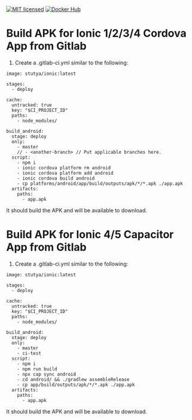 [![MIT licensed](https://img.shields.io/badge/license-MIT-blue.svg)](https://tldrlegal.com/license/mit-license#summary) [![Docker Hub](https://img.shields.io/badge/docker-ready-blue.svg)](https://registry.hub.docker.com/u/stutya/ionic)

# Build APK for Ionic 1/2/3/4 Cordova App from Gitlab

1. Create a .gitlab-ci.yml similar to the following:
```
image: stutya/ionic:latest

stages:
  - deploy

cache:
  untracked: true
  key: "$CI_PROJECT_ID"
  paths:
    - node_modules/

build_android:
  stage: deploy
  only:
    - master
    // - <another-branch> // Put applicable branches here.
  script:
    - npm i
    - ionic cordova platform rm android
    - ionic cordova platform add android
    - ionic cordova build android
    - cp platforms/android/app/build/outputs/apk/*/*.apk ./app.apk
  artifacts:
    paths:
      - app.apk
```
It should build the APK and will be available to download.

# Build APK for Ionic 4/5 Capacitor App from Gitlab

1. Create a .gitlab-ci.yml similar to the following:
```
image: stutya/ionic:latest

stages:
  - deploy
  
cache:
  untracked: true
  key: "$CI_PROJECT_ID"
  paths:
    - node_modules/
    
build_android:
  stage: deploy
  only:
    - master
    - ci-test
  script:
    - npm i
    - npm run build
    - npx cap sync android
    - cd android/ && ./gradlew assembleRelease
    - cp app/build/outputs/apk/*/*.apk ./app.apk
  artifacts:
    paths:
      - app.apk
```
It should build the APK and will be available to download.
